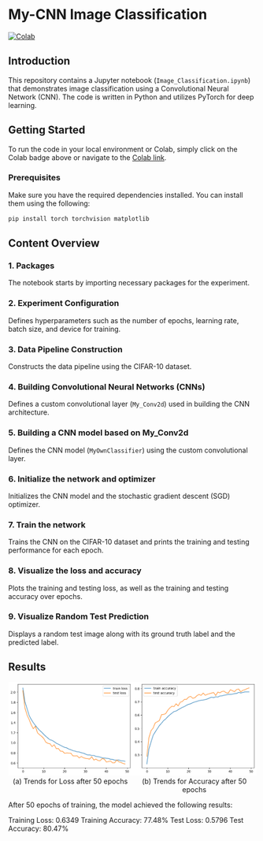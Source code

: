 # My-CNN Image Classification

[![Colab](https://colab.research.google.com/assets/colab-badge.svg)](https://colab.research.google.com/github/nadiarvi/my-CNN/blob/main/Image_Classification.ipynb)

## Introduction
This repository contains a Jupyter notebook (`Image_Classification.ipynb`) that demonstrates image classification using a Convolutional Neural Network (CNN). The code is written in Python and utilizes PyTorch for deep learning.

## Getting Started
To run the code in your local environment or Colab, simply click on the Colab badge above or navigate to the [Colab link](https://colab.research.google.com/github/nadiarvi/my-CNN/blob/main/Image_Classification.ipynb).

### Prerequisites
Make sure you have the required dependencies installed. You can install them using the following:
```bash
pip install torch torchvision matplotlib
```

## Content Overview

### 1. Packages
The notebook starts by importing necessary packages for the experiment.

### 2. Experiment Configuration
Defines hyperparameters such as the number of epochs, learning rate, batch size, and device for training.

### 3. Data Pipeline Construction
Constructs the data pipeline using the CIFAR-10 dataset.

### 4. Building Convolutional Neural Networks (CNNs)
Defines a custom convolutional layer (`My_Conv2d`) used in building the CNN architecture.

### 5. Building a CNN model based on My_Conv2d
Defines the CNN model (`MyOwnClassifier`) using the custom convolutional layer.

### 6. Initialize the network and optimizer
Initializes the CNN model and the stochastic gradient descent (SGD) optimizer.

### 7. Train the network
Trains the CNN on the CIFAR-10 dataset and prints the training and testing performance for each epoch.

### 8. Visualize the loss and accuracy
Plots the training and testing loss, as well as the training and testing accuracy over epochs.

### 9. Visualize Random Test Prediction
Displays a random test image along with its ground truth label and the predicted label.

## Results
<div style="display:flex;">
    <div style="width:50%; text-align:center;">
        <img src="images/loss.png" alt="Trends for Loss after 50 epochs" width="500">
        <p style="margin: 0 auto;">(a) Trends for Loss after 50 epochs</p>
    </div>
    <div style="width:50%; text-align:center;">
        <img src="images/accuracy.png" alt="Trends for Accuracy after 50 epochs" width="500">
        <p style="margin: 0 auto;">(b) Trends for Accuracy after 50 epochs</p>
    </div>
</div>

After 50 epochs of training, the model achieved the following results:

Training Loss: 0.6349
Training Accuracy: 77.48%
Test Loss: 0.5796
Test Accuracy: 80.47%


